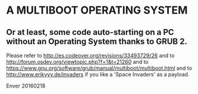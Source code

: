A MULTIBOOT OPERATING SYSTEM
============================

Or at least, some code auto-starting on a PC without an Operating System thanks to GRUB 2.
------------------------------------------------------------------------------------------

Please refer to http://es.codeover.org/revisions/33493729/26
and to http://forum.osdev.org/viewtopic.php?f=1&t=21260
and to https://www.gnu.org/software/grub/manual/multiboot/multiboot.html
and to http://www.erikyyy.de/invaders if you like a 'Space Invaders' as a payload.

Enver 20160218
